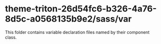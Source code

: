 # theme-triton-26d54fc6-b326-4a76-8d5c-a0568135b9e2/sass/var

This folder contains variable declaration files named by their component class.
